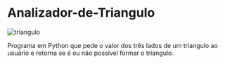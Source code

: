 # Analizador-de-Triangulo
![triangulo](https://user-images.githubusercontent.com/121234114/217616983-c404792f-77f4-44bd-9401-b7273b9195b9.png)

Programa em Python que pede o valor dos três lados de um triangulo ao usuário e retorna se é ou não possível formar o triangulo.
